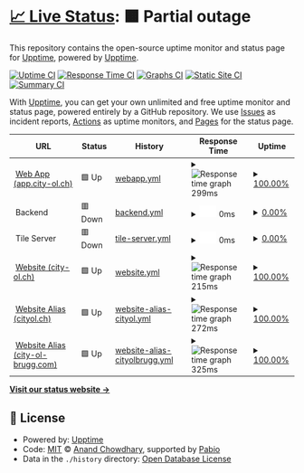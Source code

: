 # [📈 Live Status](https://status.city-ol.ch): <!--live status--> **🟧 Partial outage**

This repository contains the open-source uptime monitor and status page for [Upptime](https://upptime.js.org), powered by [Upptime](https://github.com/upptime/upptime).

[![Uptime CI](https://github.com/City-OL/upptime-status/workflows/Uptime%20CI/badge.svg)](https://github.com/City-OL/upptime-status/actions?query=workflow%3A%22Uptime+CI%22)
[![Response Time CI](https://github.com/City-OL/upptime-status/workflows/Response%20Time%20CI/badge.svg)](https://github.com/City-OL/upptime-status/actions?query=workflow%3A%22Response+Time+CI%22)
[![Graphs CI](https://github.com/City-OL/upptime-status/workflows/Graphs%20CI/badge.svg)](https://github.com/City-OL/upptime-status/actions?query=workflow%3A%22Graphs+CI%22)
[![Static Site CI](https://github.com/City-OL/upptime-status/workflows/Static%20Site%20CI/badge.svg)](https://github.com/City-OL/upptime-status/actions?query=workflow%3A%22Static+Site+CI%22)
[![Summary CI](https://github.com/City-OL/upptime-status/workflows/Summary%20CI/badge.svg)](https://github.com/City-OL/upptime-status/actions?query=workflow%3A%22Summary+CI%22)

With [Upptime](https://upptime.js.org), you can get your own unlimited and free uptime monitor and status page, powered entirely by a GitHub repository. We use [Issues](https://github.com/upptime/upptime/issues) as incident reports, [Actions](https://github.com/City-OL/upptime-status/actions) as uptime monitors, and [Pages](https://status.city-ol.ch) for the status page.

<!--start: status pages-->
<!-- This summary is generated by Upptime (https://github.com/upptime/upptime) -->
<!-- Do not edit this manually, your changes will be overwritten -->
<!-- prettier-ignore -->
| URL | Status | History | Response Time | Uptime |
| --- | ------ | ------- | ------------- | ------ |
| <img alt="" src="https://icons.duckduckgo.com/ip3/app.city-ol.ch.ico" height="13"> [Web App (app.city-ol.ch)](https://app.city-ol.ch) | 🟩 Up | [webapp.yml](https://github.com/City-OL/upptime-status/commits/HEAD/history/webapp.yml) | <details><summary><img alt="Response time graph" src="./graphs/webapp/response-time-week.png" height="20"> 299ms</summary><br><a href="https://status.city-ol.ch/history/webapp"><img alt="Response time 299" src="https://img.shields.io/endpoint?url=https%3A%2F%2Fraw.githubusercontent.com%2FCity-OL%2Fupptime-status%2FHEAD%2Fapi%2Fwebapp%2Fresponse-time.json"></a><br><a href="https://status.city-ol.ch/history/webapp"><img alt="24-hour response time 299" src="https://img.shields.io/endpoint?url=https%3A%2F%2Fraw.githubusercontent.com%2FCity-OL%2Fupptime-status%2FHEAD%2Fapi%2Fwebapp%2Fresponse-time-day.json"></a><br><a href="https://status.city-ol.ch/history/webapp"><img alt="7-day response time 299" src="https://img.shields.io/endpoint?url=https%3A%2F%2Fraw.githubusercontent.com%2FCity-OL%2Fupptime-status%2FHEAD%2Fapi%2Fwebapp%2Fresponse-time-week.json"></a><br><a href="https://status.city-ol.ch/history/webapp"><img alt="30-day response time 299" src="https://img.shields.io/endpoint?url=https%3A%2F%2Fraw.githubusercontent.com%2FCity-OL%2Fupptime-status%2FHEAD%2Fapi%2Fwebapp%2Fresponse-time-month.json"></a><br><a href="https://status.city-ol.ch/history/webapp"><img alt="1-year response time 299" src="https://img.shields.io/endpoint?url=https%3A%2F%2Fraw.githubusercontent.com%2FCity-OL%2Fupptime-status%2FHEAD%2Fapi%2Fwebapp%2Fresponse-time-year.json"></a></details> | <details><summary><a href="https://status.city-ol.ch/history/webapp">100.00%</a></summary><a href="https://status.city-ol.ch/history/webapp"><img alt="All-time uptime 100.00%" src="https://img.shields.io/endpoint?url=https%3A%2F%2Fraw.githubusercontent.com%2FCity-OL%2Fupptime-status%2FHEAD%2Fapi%2Fwebapp%2Fuptime.json"></a><br><a href="https://status.city-ol.ch/history/webapp"><img alt="24-hour uptime 100.00%" src="https://img.shields.io/endpoint?url=https%3A%2F%2Fraw.githubusercontent.com%2FCity-OL%2Fupptime-status%2FHEAD%2Fapi%2Fwebapp%2Fuptime-day.json"></a><br><a href="https://status.city-ol.ch/history/webapp"><img alt="7-day uptime 100.00%" src="https://img.shields.io/endpoint?url=https%3A%2F%2Fraw.githubusercontent.com%2FCity-OL%2Fupptime-status%2FHEAD%2Fapi%2Fwebapp%2Fuptime-week.json"></a><br><a href="https://status.city-ol.ch/history/webapp"><img alt="30-day uptime 100.00%" src="https://img.shields.io/endpoint?url=https%3A%2F%2Fraw.githubusercontent.com%2FCity-OL%2Fupptime-status%2FHEAD%2Fapi%2Fwebapp%2Fuptime-month.json"></a><br><a href="https://status.city-ol.ch/history/webapp"><img alt="1-year uptime 100.00%" src="https://img.shields.io/endpoint?url=https%3A%2F%2Fraw.githubusercontent.com%2FCity-OL%2Fupptime-status%2FHEAD%2Fapi%2Fwebapp%2Fuptime-year.json"></a></details>
| <img alt="" src="https://status.city-ol.ch/favicon.png" height="13"> Backend | 🟥 Down | [backend.yml](https://github.com/City-OL/upptime-status/commits/HEAD/history/backend.yml) | <details><summary><img alt="Response time graph" src="./graphs/backend/response-time-week.png" height="20"> 0ms</summary><br><a href="https://status.city-ol.ch/history/backend"><img alt="Response time 0" src="https://img.shields.io/endpoint?url=https%3A%2F%2Fraw.githubusercontent.com%2FCity-OL%2Fupptime-status%2FHEAD%2Fapi%2Fbackend%2Fresponse-time.json"></a><br><a href="https://status.city-ol.ch/history/backend"><img alt="24-hour response time 0" src="https://img.shields.io/endpoint?url=https%3A%2F%2Fraw.githubusercontent.com%2FCity-OL%2Fupptime-status%2FHEAD%2Fapi%2Fbackend%2Fresponse-time-day.json"></a><br><a href="https://status.city-ol.ch/history/backend"><img alt="7-day response time 0" src="https://img.shields.io/endpoint?url=https%3A%2F%2Fraw.githubusercontent.com%2FCity-OL%2Fupptime-status%2FHEAD%2Fapi%2Fbackend%2Fresponse-time-week.json"></a><br><a href="https://status.city-ol.ch/history/backend"><img alt="30-day response time 0" src="https://img.shields.io/endpoint?url=https%3A%2F%2Fraw.githubusercontent.com%2FCity-OL%2Fupptime-status%2FHEAD%2Fapi%2Fbackend%2Fresponse-time-month.json"></a><br><a href="https://status.city-ol.ch/history/backend"><img alt="1-year response time 0" src="https://img.shields.io/endpoint?url=https%3A%2F%2Fraw.githubusercontent.com%2FCity-OL%2Fupptime-status%2FHEAD%2Fapi%2Fbackend%2Fresponse-time-year.json"></a></details> | <details><summary><a href="https://status.city-ol.ch/history/backend">0.00%</a></summary><a href="https://status.city-ol.ch/history/backend"><img alt="All-time uptime 0.00%" src="https://img.shields.io/endpoint?url=https%3A%2F%2Fraw.githubusercontent.com%2FCity-OL%2Fupptime-status%2FHEAD%2Fapi%2Fbackend%2Fuptime.json"></a><br><a href="https://status.city-ol.ch/history/backend"><img alt="24-hour uptime 0.00%" src="https://img.shields.io/endpoint?url=https%3A%2F%2Fraw.githubusercontent.com%2FCity-OL%2Fupptime-status%2FHEAD%2Fapi%2Fbackend%2Fuptime-day.json"></a><br><a href="https://status.city-ol.ch/history/backend"><img alt="7-day uptime 0.00%" src="https://img.shields.io/endpoint?url=https%3A%2F%2Fraw.githubusercontent.com%2FCity-OL%2Fupptime-status%2FHEAD%2Fapi%2Fbackend%2Fuptime-week.json"></a><br><a href="https://status.city-ol.ch/history/backend"><img alt="30-day uptime 0.00%" src="https://img.shields.io/endpoint?url=https%3A%2F%2Fraw.githubusercontent.com%2FCity-OL%2Fupptime-status%2FHEAD%2Fapi%2Fbackend%2Fuptime-month.json"></a><br><a href="https://status.city-ol.ch/history/backend"><img alt="1-year uptime 0.00%" src="https://img.shields.io/endpoint?url=https%3A%2F%2Fraw.githubusercontent.com%2FCity-OL%2Fupptime-status%2FHEAD%2Fapi%2Fbackend%2Fuptime-year.json"></a></details>
| <img alt="" src="https://status.city-ol.ch/favicon.png" height="13"> Tile Server | 🟥 Down | [tile-server.yml](https://github.com/City-OL/upptime-status/commits/HEAD/history/tile-server.yml) | <details><summary><img alt="Response time graph" src="./graphs/tile-server/response-time-week.png" height="20"> 0ms</summary><br><a href="https://status.city-ol.ch/history/tile-server"><img alt="Response time 0" src="https://img.shields.io/endpoint?url=https%3A%2F%2Fraw.githubusercontent.com%2FCity-OL%2Fupptime-status%2FHEAD%2Fapi%2Ftile-server%2Fresponse-time.json"></a><br><a href="https://status.city-ol.ch/history/tile-server"><img alt="24-hour response time 0" src="https://img.shields.io/endpoint?url=https%3A%2F%2Fraw.githubusercontent.com%2FCity-OL%2Fupptime-status%2FHEAD%2Fapi%2Ftile-server%2Fresponse-time-day.json"></a><br><a href="https://status.city-ol.ch/history/tile-server"><img alt="7-day response time 0" src="https://img.shields.io/endpoint?url=https%3A%2F%2Fraw.githubusercontent.com%2FCity-OL%2Fupptime-status%2FHEAD%2Fapi%2Ftile-server%2Fresponse-time-week.json"></a><br><a href="https://status.city-ol.ch/history/tile-server"><img alt="30-day response time 0" src="https://img.shields.io/endpoint?url=https%3A%2F%2Fraw.githubusercontent.com%2FCity-OL%2Fupptime-status%2FHEAD%2Fapi%2Ftile-server%2Fresponse-time-month.json"></a><br><a href="https://status.city-ol.ch/history/tile-server"><img alt="1-year response time 0" src="https://img.shields.io/endpoint?url=https%3A%2F%2Fraw.githubusercontent.com%2FCity-OL%2Fupptime-status%2FHEAD%2Fapi%2Ftile-server%2Fresponse-time-year.json"></a></details> | <details><summary><a href="https://status.city-ol.ch/history/tile-server">0.00%</a></summary><a href="https://status.city-ol.ch/history/tile-server"><img alt="All-time uptime 0.00%" src="https://img.shields.io/endpoint?url=https%3A%2F%2Fraw.githubusercontent.com%2FCity-OL%2Fupptime-status%2FHEAD%2Fapi%2Ftile-server%2Fuptime.json"></a><br><a href="https://status.city-ol.ch/history/tile-server"><img alt="24-hour uptime 0.00%" src="https://img.shields.io/endpoint?url=https%3A%2F%2Fraw.githubusercontent.com%2FCity-OL%2Fupptime-status%2FHEAD%2Fapi%2Ftile-server%2Fuptime-day.json"></a><br><a href="https://status.city-ol.ch/history/tile-server"><img alt="7-day uptime 0.00%" src="https://img.shields.io/endpoint?url=https%3A%2F%2Fraw.githubusercontent.com%2FCity-OL%2Fupptime-status%2FHEAD%2Fapi%2Ftile-server%2Fuptime-week.json"></a><br><a href="https://status.city-ol.ch/history/tile-server"><img alt="30-day uptime 0.00%" src="https://img.shields.io/endpoint?url=https%3A%2F%2Fraw.githubusercontent.com%2FCity-OL%2Fupptime-status%2FHEAD%2Fapi%2Ftile-server%2Fuptime-month.json"></a><br><a href="https://status.city-ol.ch/history/tile-server"><img alt="1-year uptime 0.00%" src="https://img.shields.io/endpoint?url=https%3A%2F%2Fraw.githubusercontent.com%2FCity-OL%2Fupptime-status%2FHEAD%2Fapi%2Ftile-server%2Fuptime-year.json"></a></details>
| <img alt="" src="https://icons.duckduckgo.com/ip3/city-ol.ch.ico" height="13"> [Website (city-ol.ch)](https://city-ol.ch/) | 🟩 Up | [website.yml](https://github.com/City-OL/upptime-status/commits/HEAD/history/website.yml) | <details><summary><img alt="Response time graph" src="./graphs/website/response-time-week.png" height="20"> 215ms</summary><br><a href="https://status.city-ol.ch/history/website"><img alt="Response time 215" src="https://img.shields.io/endpoint?url=https%3A%2F%2Fraw.githubusercontent.com%2FCity-OL%2Fupptime-status%2FHEAD%2Fapi%2Fwebsite%2Fresponse-time.json"></a><br><a href="https://status.city-ol.ch/history/website"><img alt="24-hour response time 215" src="https://img.shields.io/endpoint?url=https%3A%2F%2Fraw.githubusercontent.com%2FCity-OL%2Fupptime-status%2FHEAD%2Fapi%2Fwebsite%2Fresponse-time-day.json"></a><br><a href="https://status.city-ol.ch/history/website"><img alt="7-day response time 215" src="https://img.shields.io/endpoint?url=https%3A%2F%2Fraw.githubusercontent.com%2FCity-OL%2Fupptime-status%2FHEAD%2Fapi%2Fwebsite%2Fresponse-time-week.json"></a><br><a href="https://status.city-ol.ch/history/website"><img alt="30-day response time 215" src="https://img.shields.io/endpoint?url=https%3A%2F%2Fraw.githubusercontent.com%2FCity-OL%2Fupptime-status%2FHEAD%2Fapi%2Fwebsite%2Fresponse-time-month.json"></a><br><a href="https://status.city-ol.ch/history/website"><img alt="1-year response time 215" src="https://img.shields.io/endpoint?url=https%3A%2F%2Fraw.githubusercontent.com%2FCity-OL%2Fupptime-status%2FHEAD%2Fapi%2Fwebsite%2Fresponse-time-year.json"></a></details> | <details><summary><a href="https://status.city-ol.ch/history/website">100.00%</a></summary><a href="https://status.city-ol.ch/history/website"><img alt="All-time uptime 100.00%" src="https://img.shields.io/endpoint?url=https%3A%2F%2Fraw.githubusercontent.com%2FCity-OL%2Fupptime-status%2FHEAD%2Fapi%2Fwebsite%2Fuptime.json"></a><br><a href="https://status.city-ol.ch/history/website"><img alt="24-hour uptime 100.00%" src="https://img.shields.io/endpoint?url=https%3A%2F%2Fraw.githubusercontent.com%2FCity-OL%2Fupptime-status%2FHEAD%2Fapi%2Fwebsite%2Fuptime-day.json"></a><br><a href="https://status.city-ol.ch/history/website"><img alt="7-day uptime 100.00%" src="https://img.shields.io/endpoint?url=https%3A%2F%2Fraw.githubusercontent.com%2FCity-OL%2Fupptime-status%2FHEAD%2Fapi%2Fwebsite%2Fuptime-week.json"></a><br><a href="https://status.city-ol.ch/history/website"><img alt="30-day uptime 100.00%" src="https://img.shields.io/endpoint?url=https%3A%2F%2Fraw.githubusercontent.com%2FCity-OL%2Fupptime-status%2FHEAD%2Fapi%2Fwebsite%2Fuptime-month.json"></a><br><a href="https://status.city-ol.ch/history/website"><img alt="1-year uptime 100.00%" src="https://img.shields.io/endpoint?url=https%3A%2F%2Fraw.githubusercontent.com%2FCity-OL%2Fupptime-status%2FHEAD%2Fapi%2Fwebsite%2Fuptime-year.json"></a></details>
| <img alt="" src="https://icons.duckduckgo.com/ip3/cityol.ch.ico" height="13"> [Website Alias (cityol.ch)](https://cityol.ch) | 🟩 Up | [website-alias-cityol.yml](https://github.com/City-OL/upptime-status/commits/HEAD/history/website-alias-cityol.yml) | <details><summary><img alt="Response time graph" src="./graphs/website-alias-cityol/response-time-week.png" height="20"> 272ms</summary><br><a href="https://status.city-ol.ch/history/website-alias-cityol"><img alt="Response time 272" src="https://img.shields.io/endpoint?url=https%3A%2F%2Fraw.githubusercontent.com%2FCity-OL%2Fupptime-status%2FHEAD%2Fapi%2Fwebsite-alias-cityol%2Fresponse-time.json"></a><br><a href="https://status.city-ol.ch/history/website-alias-cityol"><img alt="24-hour response time 272" src="https://img.shields.io/endpoint?url=https%3A%2F%2Fraw.githubusercontent.com%2FCity-OL%2Fupptime-status%2FHEAD%2Fapi%2Fwebsite-alias-cityol%2Fresponse-time-day.json"></a><br><a href="https://status.city-ol.ch/history/website-alias-cityol"><img alt="7-day response time 272" src="https://img.shields.io/endpoint?url=https%3A%2F%2Fraw.githubusercontent.com%2FCity-OL%2Fupptime-status%2FHEAD%2Fapi%2Fwebsite-alias-cityol%2Fresponse-time-week.json"></a><br><a href="https://status.city-ol.ch/history/website-alias-cityol"><img alt="30-day response time 272" src="https://img.shields.io/endpoint?url=https%3A%2F%2Fraw.githubusercontent.com%2FCity-OL%2Fupptime-status%2FHEAD%2Fapi%2Fwebsite-alias-cityol%2Fresponse-time-month.json"></a><br><a href="https://status.city-ol.ch/history/website-alias-cityol"><img alt="1-year response time 272" src="https://img.shields.io/endpoint?url=https%3A%2F%2Fraw.githubusercontent.com%2FCity-OL%2Fupptime-status%2FHEAD%2Fapi%2Fwebsite-alias-cityol%2Fresponse-time-year.json"></a></details> | <details><summary><a href="https://status.city-ol.ch/history/website-alias-cityol">100.00%</a></summary><a href="https://status.city-ol.ch/history/website-alias-cityol"><img alt="All-time uptime 100.00%" src="https://img.shields.io/endpoint?url=https%3A%2F%2Fraw.githubusercontent.com%2FCity-OL%2Fupptime-status%2FHEAD%2Fapi%2Fwebsite-alias-cityol%2Fuptime.json"></a><br><a href="https://status.city-ol.ch/history/website-alias-cityol"><img alt="24-hour uptime 100.00%" src="https://img.shields.io/endpoint?url=https%3A%2F%2Fraw.githubusercontent.com%2FCity-OL%2Fupptime-status%2FHEAD%2Fapi%2Fwebsite-alias-cityol%2Fuptime-day.json"></a><br><a href="https://status.city-ol.ch/history/website-alias-cityol"><img alt="7-day uptime 100.00%" src="https://img.shields.io/endpoint?url=https%3A%2F%2Fraw.githubusercontent.com%2FCity-OL%2Fupptime-status%2FHEAD%2Fapi%2Fwebsite-alias-cityol%2Fuptime-week.json"></a><br><a href="https://status.city-ol.ch/history/website-alias-cityol"><img alt="30-day uptime 100.00%" src="https://img.shields.io/endpoint?url=https%3A%2F%2Fraw.githubusercontent.com%2FCity-OL%2Fupptime-status%2FHEAD%2Fapi%2Fwebsite-alias-cityol%2Fuptime-month.json"></a><br><a href="https://status.city-ol.ch/history/website-alias-cityol"><img alt="1-year uptime 100.00%" src="https://img.shields.io/endpoint?url=https%3A%2F%2Fraw.githubusercontent.com%2FCity-OL%2Fupptime-status%2FHEAD%2Fapi%2Fwebsite-alias-cityol%2Fuptime-year.json"></a></details>
| <img alt="" src="https://icons.duckduckgo.com/ip3/city-ol-brugg.com.ico" height="13"> [Website Alias (city-ol-brugg.com)](https://city-ol-brugg.com) | 🟩 Up | [website-alias-cityolbrugg.yml](https://github.com/City-OL/upptime-status/commits/HEAD/history/website-alias-cityolbrugg.yml) | <details><summary><img alt="Response time graph" src="./graphs/website-alias-cityolbrugg/response-time-week.png" height="20"> 325ms</summary><br><a href="https://status.city-ol.ch/history/website-alias-cityolbrugg"><img alt="Response time 325" src="https://img.shields.io/endpoint?url=https%3A%2F%2Fraw.githubusercontent.com%2FCity-OL%2Fupptime-status%2FHEAD%2Fapi%2Fwebsite-alias-cityolbrugg%2Fresponse-time.json"></a><br><a href="https://status.city-ol.ch/history/website-alias-cityolbrugg"><img alt="24-hour response time 325" src="https://img.shields.io/endpoint?url=https%3A%2F%2Fraw.githubusercontent.com%2FCity-OL%2Fupptime-status%2FHEAD%2Fapi%2Fwebsite-alias-cityolbrugg%2Fresponse-time-day.json"></a><br><a href="https://status.city-ol.ch/history/website-alias-cityolbrugg"><img alt="7-day response time 325" src="https://img.shields.io/endpoint?url=https%3A%2F%2Fraw.githubusercontent.com%2FCity-OL%2Fupptime-status%2FHEAD%2Fapi%2Fwebsite-alias-cityolbrugg%2Fresponse-time-week.json"></a><br><a href="https://status.city-ol.ch/history/website-alias-cityolbrugg"><img alt="30-day response time 325" src="https://img.shields.io/endpoint?url=https%3A%2F%2Fraw.githubusercontent.com%2FCity-OL%2Fupptime-status%2FHEAD%2Fapi%2Fwebsite-alias-cityolbrugg%2Fresponse-time-month.json"></a><br><a href="https://status.city-ol.ch/history/website-alias-cityolbrugg"><img alt="1-year response time 325" src="https://img.shields.io/endpoint?url=https%3A%2F%2Fraw.githubusercontent.com%2FCity-OL%2Fupptime-status%2FHEAD%2Fapi%2Fwebsite-alias-cityolbrugg%2Fresponse-time-year.json"></a></details> | <details><summary><a href="https://status.city-ol.ch/history/website-alias-cityolbrugg">100.00%</a></summary><a href="https://status.city-ol.ch/history/website-alias-cityolbrugg"><img alt="All-time uptime 100.00%" src="https://img.shields.io/endpoint?url=https%3A%2F%2Fraw.githubusercontent.com%2FCity-OL%2Fupptime-status%2FHEAD%2Fapi%2Fwebsite-alias-cityolbrugg%2Fuptime.json"></a><br><a href="https://status.city-ol.ch/history/website-alias-cityolbrugg"><img alt="24-hour uptime 100.00%" src="https://img.shields.io/endpoint?url=https%3A%2F%2Fraw.githubusercontent.com%2FCity-OL%2Fupptime-status%2FHEAD%2Fapi%2Fwebsite-alias-cityolbrugg%2Fuptime-day.json"></a><br><a href="https://status.city-ol.ch/history/website-alias-cityolbrugg"><img alt="7-day uptime 100.00%" src="https://img.shields.io/endpoint?url=https%3A%2F%2Fraw.githubusercontent.com%2FCity-OL%2Fupptime-status%2FHEAD%2Fapi%2Fwebsite-alias-cityolbrugg%2Fuptime-week.json"></a><br><a href="https://status.city-ol.ch/history/website-alias-cityolbrugg"><img alt="30-day uptime 100.00%" src="https://img.shields.io/endpoint?url=https%3A%2F%2Fraw.githubusercontent.com%2FCity-OL%2Fupptime-status%2FHEAD%2Fapi%2Fwebsite-alias-cityolbrugg%2Fuptime-month.json"></a><br><a href="https://status.city-ol.ch/history/website-alias-cityolbrugg"><img alt="1-year uptime 100.00%" src="https://img.shields.io/endpoint?url=https%3A%2F%2Fraw.githubusercontent.com%2FCity-OL%2Fupptime-status%2FHEAD%2Fapi%2Fwebsite-alias-cityolbrugg%2Fuptime-year.json"></a></details>

<!--end: status pages-->

[**Visit our status website →**](https://status.city-ol.ch)

## 📄 License

- Powered by: [Upptime](https://github.com/upptime/upptime)
- Code: [MIT](./LICENSE) © [Anand Chowdhary](https://anandchowdhary.com), supported by [Pabio](https://pabio.com)
- Data in the `./history` directory: [Open Database License](https://opendatacommons.org/licenses/odbl/1-0/)

